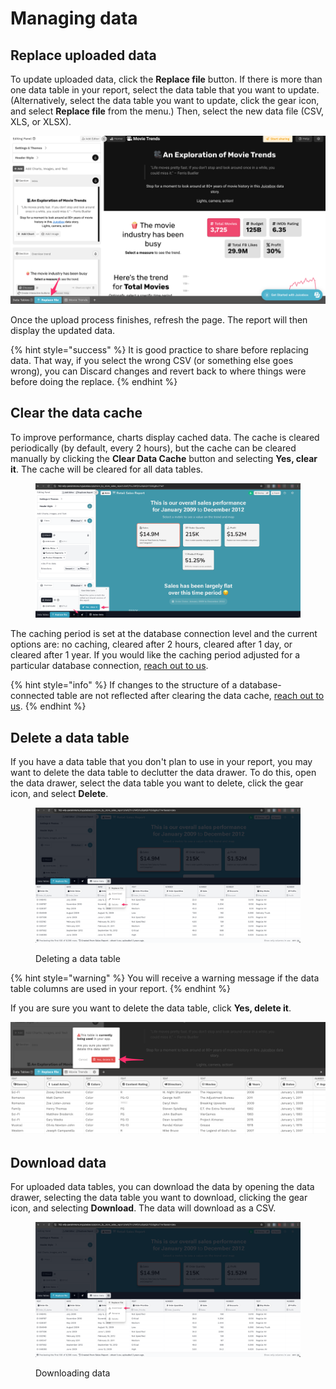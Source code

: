 # Managing data

## Replace uploaded data

To update uploaded data, click the **Replace file** button. If there is more than one data table in your report, select the data table that you want to update. (Alternatively, select the data table you want to update, click the gear icon, and select **Replace file** from the menu.) Then, select the new data file (CSV, XLS, or XLSX).&#x20;

![Select the Replace file button to update a data table](<../../.gitbook/assets/image (315).png>)

Once the upload process finishes, refresh the page. The report will then display the updated data.&#x20;

{% hint style="success" %}
It is good practice to share before replacing data. That way, if you select the wrong CSV (or something else goes wrong), you can Discard changes and revert back to where things were before doing the replace.
{% endhint %}

## Clear the data cache

To improve performance, charts display cached data. The cache is cleared periodically (by default, every 2 hours), but the cache can be cleared manually by clicking the **Clear Data Cache** button and selecting **Yes, clear it**. The cache will be cleared for all data tables.&#x20;

<figure><img src="../../.gitbook/assets/image (522).png" alt=""><figcaption></figcaption></figure>

The caching period is set at the database connection level and the current options are: no caching, cleared after 2 hours, cleared after 1 day, or cleared after 1 year. If you would like the caching period adjusted for a particular database connection, [reach out to us](../../getting-started/reach-out-to-us.md).&#x20;

{% hint style="info" %}
If changes to the structure of a database-connected table are not reflected after clearing the data cache, [reach out to us](../../getting-started/reach-out-to-us.md).&#x20;
{% endhint %}

## Delete a data table

If you have a data table that you don't plan to use in your report, you may want to delete the data table to declutter the data drawer. To do this, open the data drawer, select the data table you want to delete, click the gear icon, and select **Delete**.

<figure><img src="../../.gitbook/assets/image (524).png" alt=""><figcaption><p>Deleting a data table</p></figcaption></figure>

{% hint style="warning" %}
You will receive a warning message if the data table columns are used in your report.&#x20;
{% endhint %}

If you are sure you want to delete the data table, click **Yes, delete it**.

![A warning message appears if you attempt to delete a data table that is used in the report](<../../.gitbook/assets/image (114).png>)

## Download data

For uploaded data tables, you can download the data by opening the data drawer, selecting the data table you want to download, clicking the gear icon, and selecting **Download**. The data will download as a CSV.

<figure><img src="../../.gitbook/assets/image (523).png" alt=""><figcaption><p>Downloading data</p></figcaption></figure>

